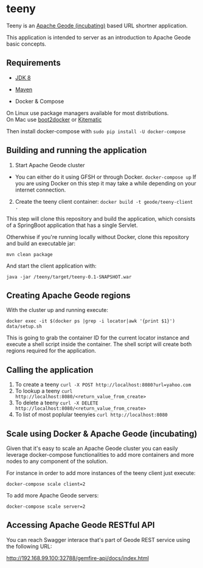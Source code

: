# teeny
Teeny is an [Apache Geode (incubating)](geode.incubator.apache.org) based URL shortner application.

This application is intended to server as an introduction to Apache Geode basic concepts.

## Requirements

* [JDK 8](http://www.oracle.com/technetwork/java/javase/downloads/jdk8-downloads-2133151.html)

* [Maven](https://maven.apache.org/download.cgi)

* Docker & Compose

On Linux use package managers available for most distributions.  
On Mac use [boot2docker](boot2docker.io) or [Kitematic](https://kitematic.com/)

Then install docker-compose with ```sudo pip install -U docker-compose```

##  Building and running the application

1. Start Apache Geode cluster 
  * You can either do it using GFSH or through Docker. 
  ``` docker-compose up ```
  If you are using Docker on this step it may take a while depending on your internet connection.
2. Create the teeny client container:
  ```docker build -t geode/teeny-client .```

This step will clone this repository and build the application, which consists 
of a SpringBoot application that has a single Servlet. 

Otherwhise if you're running locally without Docker, clone this repository and build an executable jar:

``` mvn clean package ``` 

And start the client application with:

```java -jar /teeny/target/teeny-0.1-SNAPSHOT.war```


##  Creating Apache Geode regions

With the cluster up and running execute:

```docker exec -it $(docker ps |grep -i locator|awk '{print $1}') data/setup.sh```

This is going to grab the container ID for the current locator instance and execute a shell script inside the container. The shell script will create both regions required for the application.


## Calling the application
1. To create a teeny
``` curl -X POST http://localhost:8080?url=yahoo.com ```
1. To lookup a teeny 
``` curl http://localhost:8080/<return_value_from_create> ```
1. To delete a teeny
``` curl -X DELETE http://localhost:8080/<return_value_from_create> ```
1. To list of most poplular teenyies 
``` curl http://localhost:8080 ```

## Scale using Docker & Apache Geode (incubating)

Given that it's easy to scale an Apache Geode cluster you can easily leverage docker-compose functionalities to add more containers and more nodes to any component of the solution.

For instance in order to add more instances of the teeny client just execute:

```docker-compose scale client=2 ```

To add more Apache Geode servers:

```docker-compose scale server=2 ```

## Accessing Apache Geode RESTful API

You can reach Swagger interace that's part of Geode REST service using the following URL:

http://192.168.99.100:32788/gemfire-api/docs/index.html


